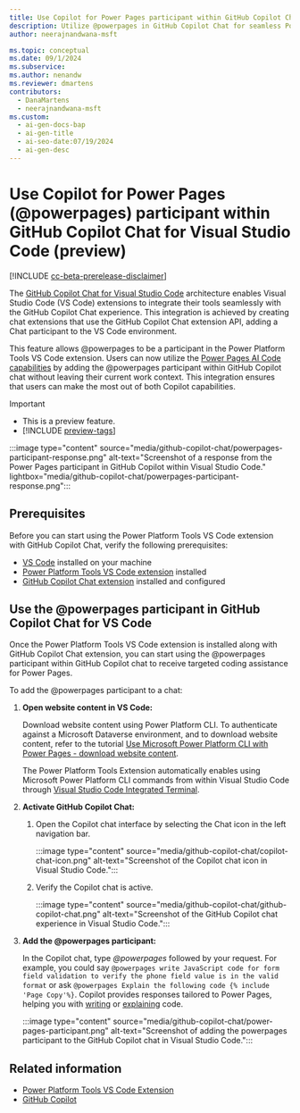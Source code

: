```yaml
---
title: Use Copilot for Power Pages participant within GitHub Copilot Chat for Visual Studio Code (preview)
description: Utilize @powerpages in GitHub Copilot Chat for seamless Power Pages coding assistance within Visual Studio Code. Enhance productivity without switching context.
author: neerajnandwana-msft

ms.topic: conceptual
ms.date: 09/1/2024
ms.subservice:
ms.author: nenandw
ms.reviewer: dmartens
contributors:
  - DanaMartens
  - neerajnandwana-msft
ms.custom:
  - ai-gen-docs-bap
  - ai-gen-title
  - ai-seo-date:07/19/2024
  - ai-gen-desc
---
```


# Use Copilot for Power Pages (@powerpages) participant within GitHub Copilot Chat for Visual Studio Code (preview)

[!INCLUDE [cc-beta-prerelease-disclaimer](../includes/cc-beta-prerelease-disclaimer.md)]

The [GitHub Copilot Chat for Visual Studio Code](https://marketplace.visualstudio.com/items?itemName=GitHub.copilot-chat) architecture enables Visual Studio Code (VS Code) extensions to integrate their tools seamlessly with the GitHub Copilot Chat experience. This integration is achieved by creating chat extensions that use the GitHub Copilot Chat extension API, adding a Chat participant to the VS Code environment.

This feature allows @powerpages to be a participant in the Power Platform Tools VS Code extension. Users can now utilize the [Power Pages AI Code capabilities](add-code-copilot.md) by adding the @powerpages participant within GitHub Copilot chat without leaving their current work context. This integration ensures that users can make the most out of both Copilot capabilities.

> [!IMPORTANT]
> - This is a preview feature.
> - [!INCLUDE [preview-tags](../includes/cc-preview-features-definition.md)]

:::image type="content" source="media/github-copilot-chat/powerpages-participant-response.png" alt-text="Screenshot of a response from the Power Pages participant in GitHub Copilot within Visual Studio Code." lightbox="media/github-copilot-chat/powerpages-participant-response.png":::

## Prerequisites

Before you can start using the Power Platform Tools VS Code extension with GitHub Copilot Chat, verify the following prerequisites:

- [VS Code](https://code.visualstudio.com) installed on your machine
- [Power Platform Tools VS Code extension](https://marketplace.visualstudio.com/items?itemName=microsoft-IsvExpTools.powerplatform-vscode) installed
- [GitHub Copilot Chat extension](https://marketplace.visualstudio.com/items?itemName=GitHub.copilot-chat) installed and configured

## Use the @powerpages participant in GitHub Copilot Chat for VS Code

Once the Power Platform Tools VS Code extension is installed along with GitHub Copilot Chat extension, you can start using the @powerpages participant within GitHub Copilot chat to receive targeted coding assistance for Power Pages.

To add the @powerpages participant to a chat:

1. **Open website content in VS Code:**

    Download website content using Power Platform CLI. To authenticate against a Microsoft Dataverse environment, and to download website content, refer to the tutorial [Use Microsoft Power Platform CLI with Power Pages - download website content](power-platform-cli-tutorial.md#step-3-download-website-content).

    The Power Platform Tools Extension automatically enables using Microsoft Power Platform CLI commands from within Visual Studio Code through [Visual Studio Code Integrated Terminal](https://code.visualstudio.com/docs/editor/integrated-terminal).

1. **Activate GitHub Copilot Chat:**

    1. Open the Copilot chat interface by selecting the Chat icon in the left navigation bar.

        :::image type="content" source="media/github-copilot-chat/copilot-chat-icon.png" alt-text="Screenshot of the Copilot chat icon in Visual Studio Code.":::

    1. Verify the Copilot chat is active.

        :::image type="content" source="media/github-copilot-chat/github-copilot-chat.png" alt-text="Screenshot of the GitHub Copilot chat experience in Visual Studio Code.":::

1. **Add the @powerpages participant:**

    In the Copilot chat, type *@powerpages* followed by your request. For example, you could say `@powerpages write JavaScript code for form field validation to verify the phone field value is in the valid format` or ask `@powerpages Explain the following code {% include 'Page Copy'%}`. Copilot provides responses tailored to Power Pages, helping you with [writing](add-code-copilot.md#use-copilot-to-generate-code) or [explaining](add-code-copilot.md#use-explain-to-understand-code) code.

    :::image type="content" source="media/github-copilot-chat/power-pages-participant.png" alt-text="Screenshot of adding the powerpages participant to the GitHub Copilot chat in Visual Studio Code.":::

## Related information

- [Power Platform Tools VS Code Extension](https://marketplace.visualstudio.com/items?itemName=microsoft-IsvExpTools.powerplatform-vscode)
- [GitHub Copilot](https://aka.ms/github-copilot)
